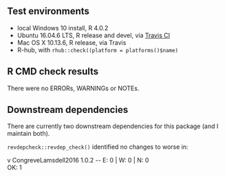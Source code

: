 ## Test environments
* local Windows 10 install, R 4.0.2
* Ubuntu 16.04.6 LTS, R release and devel, via [Travis CI](https://travis-ci.org/ms609/TreeSearch)
* Mac OS X 10.13.6, R release, via Travis
* R-hub, with `rhub::check((platform = platforms()$name)`

## R CMD check results
There were no ERRORs, WARNINGs or NOTEs.


## Downstream dependencies
There are currently two downstream dependencies for this package (and I maintain both).

`revdepcheck::revdep_check()` identified no changes to worse in:

v CongreveLamsdell2016 1.0.2             -- E: 0     | W: 0     | N: 0    
OK: 1